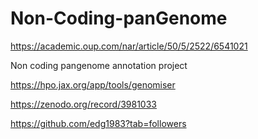# Non-Coding-panGenome

https://academic.oup.com/nar/article/50/5/2522/6541021

Non coding pangenome annotation project

https://hpo.jax.org/app/tools/genomiser

https://zenodo.org/record/3981033

https://github.com/edg1983?tab=followers
